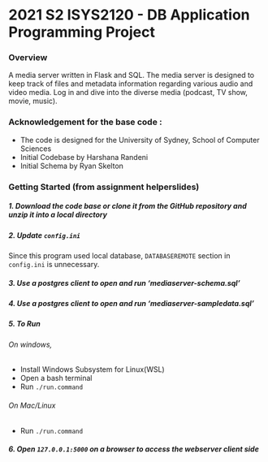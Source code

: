 # 2021 S2 ISYS2120 - DB Application Programming Project

### Overview

A media server written in Flask and SQL. The media server is designed to keep track of files and metadata information regarding various audio and video media. Log in and dive into the diverse media (podcast, TV show, movie, music). 
 
### Acknowledgement for the base code : 

- The code is designed for the University of Sydney, School of Computer Sciences
- Initial Codebase by Harshana Randeni
- Initial Schema by Ryan Skelton 

### Getting Started (from assignment helperslides) 

##### 1. Download the code base or clone it from the GitHub repository and unzip it into a local directory

##### 2. Update `config.ini` 

Since this program used local database, `DATABASEREMOTE` section in `config.ini` is unnecessary. 

##### 3. Use a postgres client to open and run ‘mediaserver-schema.sql’

##### 4. Use a postgres client to open and run ‘mediaserver-sampledata.sql’

##### 5. To Run 

###### On windows, 

- Install Windows Subsystem for Linux(WSL)
- Open a bash terminal
- Run `./run.command`

###### On Mac/Linux

- Run `./run.command`

##### 6. Open `127.0.0.1:5000` on a browser to access the webserver client side 

